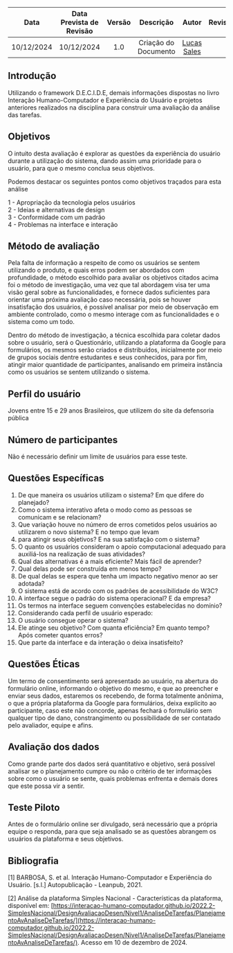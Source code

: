 |    Data    | Data Prevista de Revisão | Versão |      Descrição       |                    Autor                    | Revisor |
| :--------: | :----------------------: | :----: | :------------------: | :-----------------------------------------: | :-----: |
| 10/12/2024 |        10/12/2024        |  1.0   | Criação do Documento | [Lucas Sales](https://github.com/Lux-Sales) |         |

## Introdução

Utilizando o framework D.E.C.I.D.E, demais informações dispostas no livro Interação Humano-Computador e Experiência do Usuário e projetos anteriores realizados na disciplina para construir uma avaliação da análise das tarefas.

## Objetivos

O intuito desta avaliação é explorar as questões da experiência do usuário durante a utilização do sistema, dando assim uma prioridade para o usuário, para que o mesmo conclua seus objetivos.

Podemos destacar os seguintes pontos como objetivos traçados para esta análise

1 - Apropriação da tecnologia pelos usuários <br>
2 - Ideias e alternativas de design <br>
3 - Conformidade com um padrão <br>
4 - Problemas na interface e interação <br>


## Método de avaliação

Pela falta de informação a respeito de como os usuários se sentem utilizando o produto, e quais erros podem ser abordados com profundidade, o método escolhido para avaliar os objetivos citados acima foi o método de investigação, uma vez que tal abordagem visa ter uma visão geral sobre as funcionalidades, e fornece dados suficientes para orientar uma próxima avaliação caso necessária, pois se houver insatisfação dos usuários, é possível analisar por meio de observação em ambiente controlado, como o mesmo interage com as funcionalidades e o sistema como um todo. 

Dentro do método de investigação, a técnica escolhida para coletar dados sobre o usuário, será o Questionário, utilizando a plataforma da Google para formulários, os mesmos serão criados e distribuídos, inicialmente por meio de grupos sociais dentre estudantes e seus conhecidos, para por fim, atingir maior quantidade de participantes, analisando em primeira instância como os usuários se sentem utilizando o sistema.

## Perfil do usuário

Jovens entre 15 e 29 anos Brasileiros, que utilizem do site da defensoria pública

## Número de participantes

Não é necessário definir um limite de usuários para esse teste.

## Questões Específicas

<ol>
<li> De que maneira os usuários utilizam o sistema? Em que difere do planejado?</li>
<li>Como o sistema interativo afeta o modo como as pessoas se comunicam e se relacionam?</li>
<li>Que variação houve no número de erros cometidos pelos usuários ao utilizarem o novo sistema? E no tempo que levam</li>
<li>para atingir seus objetivos? E na sua satisfação com o sistema?</li>
<li>O quanto os usuários consideram o apoio computacional adequado para auxiliá-los na realização de suas atividades?</li>
<li>Qual das alternativas é a mais eficiente? Mais fácil de aprender?</li>
<li>Qual delas pode ser construída em menos tempo?</li>
<li>De qual delas se espera que tenha um impacto negativo menor ao ser adotada?</li>
<li>O sistema está de acordo com os padrões de acessibilidade do W3C?</li>
<li>A interface segue o padrão do sistema operacional? E da empresa?</li>
<li>Os termos na interface seguem convenções estabelecidas no domínio?</li>
<li>Considerando cada perfil de usuário esperado:</li>
<li>O usuário consegue operar o sistema?</li>
<li>Ele atinge seu objetivo? Com quanta eficiência? Em quanto tempo? Após cometer quantos erros?</li>
<li>Que parte da interface e da interação o deixa insatisfeito?</li>
</ol>

## Questões Éticas

Um termo de consentimento será apresentado ao usuário, na abertura do formulário online, informando o objetivo do mesmo, e que ao preencher e enviar seus dados, estaremos os recebendo, de forma totalmente anônima, o que a própria plataforma da Google para formulários, deixa explícito ao participante, caso este não concorde, apenas fechará o formulário sem qualquer tipo de dano, constrangimento ou possibilidade de ser contatado pelo avaliador, equipe e afins.

## Avaliação dos dados

Como grande parte dos dados será quantitativo e objetivo, será possível analisar se o planejamento cumpre ou não o critério de ter informações sobre como o usuário se sente, quais problemas enfrenta e demais dores que este possa vir a sentir.

## Teste Piloto

Antes de o formulário online ser divulgado, será necessário que a própria equipe o responda, para que seja analisado se as questões abrangem os usuários da plataforma e seus objetivos.


## Bibliografia

[1] BARBOSA, S. et al. Interação Humano-Computador e Experiência do Usuário. [s.l.] Autopublicação - Leanpub, 2021.

[2] Análise da plataforma Simples Nacional - Características da plataforma, disponível em: [https://interacao-humano-computador.github.io/2022.2-SimplesNacional/DesignAvaliacaoDesen/Nivel1/AnaliseDeTarefas/PlanejamentoAvAnaliseDeTarefas/](https://interacao-humano-computador.github.io/2022.2-SimplesNacional/DesignAvaliacaoDesen/Nivel1/AnaliseDeTarefas/PlanejamentoAvAnaliseDeTarefas/). Acesso em 10 de dezembro de 2024.